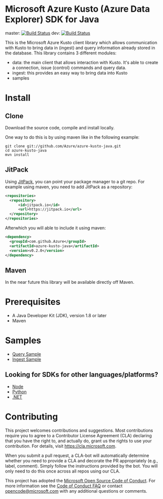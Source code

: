 # Microsoft Azure Kusto (Azure Data Explorer) SDK for Java

master: [![Build Status](https://travis-ci.org/Azure/azure-kusto-java.svg?branch=master)](https://travis-ci.org/Azure/azure-kusto-java) 
dev: [![Build Status](https://travis-ci.org/Azure/azure-kusto-java.svg?branch=dev)](https://travis-ci.org/Azure/azure-kusto-java)

This is the Microsoft Azure Kusto client library which allows communication with Kusto to bring data in (ingest) and query information already stored in the database.
This library contains 3 different modules:
- data: the main client that allows interaction with Kusto. It's able to create a connection, issue (control) commands and query data.
- ingest: this provides an easy way to bring data into Kusto
- samples 

# Install


## Clone
Download the source code, compile and install locally.

One way to do this is by using maven like in the following example:
```
git clone git://github.com/Azure/azure-kusto-java.git
cd azure-kusto-java
mvn install
```
## JitPack
Using [JitPack](https://jitpack.io/), you can point your package manager to a git repo.
For example using maven, you need to add JitPack as a repository:

```xml
<repositories>
  <repository>
      <id>jitpack.io</id>
      <url>https://jitpack.io</url>
  </repository>
</repositories>
```

Afterwhich you will able to include it using maven:

```xml
<dependency>
  <groupId>com.github.Azure</groupId>
  <artifactId>azure-kusto-java</artifactId>
  <version>v0.2.0</version>
</dependency>
```

## Maven

In the near future this library will be available directly off Maven.

# Prerequisites

- A Java Developer Kit (JDK), version 1.8 or later
- Maven

# Samples

- [Query Sample](https://github.com/Azure/azure-kusto-java/blob/master/samples/src/main/java/Query.java)
- [Ingest Sample](https://github.com/Azure/azure-kusto-java/blob/master/samples/src/main/java/FileIngestion.java)

## Looking for SDKs for other languages/platforms?
- [Node](https://github.com/azure/azure-kusto-node)
- [Python](https://github.com/azure/azure-kusto-python)
- [.NET](https://docs.microsoft.com/en-us/azure/kusto/api/netfx/about-the-sdk)

# Contributing

This project welcomes contributions and suggestions.  Most contributions require you to agree to a
Contributor License Agreement (CLA) declaring that you have the right to, and actually do, grant us
the rights to use your contribution. For details, visit https://cla.microsoft.com.

When you submit a pull request, a CLA-bot will automatically determine whether you need to provide
a CLA and decorate the PR appropriately (e.g., label, comment). Simply follow the instructions
provided by the bot. You will only need to do this once across all repos using our CLA.

This project has adopted the [Microsoft Open Source Code of Conduct](https://opensource.microsoft.com/codeofconduct/).
For more information see the [Code of Conduct FAQ](https://opensource.microsoft.com/codeofconduct/faq/) or
contact [opencode@microsoft.com](mailto:opencode@microsoft.com) with any additional questions or comments.
